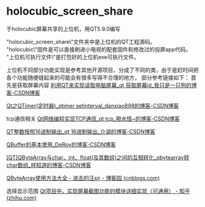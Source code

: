 # holocubic_screen_share
于holocubic屏幕共享的上位机，用QT5.9.0编写

"holocubic_screen_share\\\"文件夹中是上位机的QT工程源码。  
"holocubic\\\"固件是可以直接刷进小电视的配套固件和修改过的投屏app代码。  
"上位机可执行文件\\\"是打包好的上位机exe可执行文件。  

上位机不同部分功能实现是参考其他开源项目，分成了不同的类，由于是赶时间把各个功能随便缝起来的可能会有很多写得不合理的地方，
部分参考链接如下：
首先是获取屏幕内容
[利用QT来实现读取电脑屏幕_qt 获取屏幕id_我只是一只狗的博客-CSDN博客](https://blog.csdn.net/u011619422/article/details/47299341)

[Qt之QTimer(定时器)_qtimer setinterval_danxiao898的博客-CSDN博客](https://blog.csdn.net/qq_14945437/article/details/99406175)

tcp通信相关
[Qt网络编程实现TCP通信_qt tcp_喝水怪~的博客-CSDN博客](https://blog.csdn.net/qq_43686329/article/details/120358274)

[QT整数按照16进制输出_qt 16进制输出_介湖的博客-CSDN博客](https://blog.csdn.net/wuduanxian/article/details/110393528)

[QBuffer的基本使用_DeRoy的博客-CSDN博客](https://blog.csdn.net/qq_44519484/article/details/108010891)

[[QT]QByteArray与char、int、float(及其数组)之间的互相转化_qbytearray转char数组_祥知道的博客-CSDN博客](https://blog.csdn.net/humanking7/article/details/80913474)

[QByteArray使用方法大全 - 进击的汪sir - 博客园 (cnblogs.com)](https://www.cnblogs.com/wanghongyang/p/14852336.html)

选择显示范围
[Qt项目中，实现屏幕截图功能的模块详细实现（可通用） - 知乎 (zhihu.com)](https://zhuanlan.zhihu.com/p/212230990)


